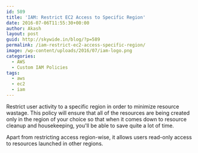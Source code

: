 ```yaml
---
id: 589
title: 'IAM: Restrict EC2 Access to Specific Region'
date: 2016-07-06T11:55:30+00:00
author: Akash
layout: post
guid: http://skywide.in/blog/?p=589
permalink: /iam-restrict-ec2-access-specific-region/
image: /wp-content/uploads/2016/07/iam-logo.png
categories:
  - AWS
  - Custom IAM Policies
tags:
  - aws
  - ec2
  - iam
---
```

Restrict user activity to a specific region in order to minimize resource wastage. This policy will ensure that all of the resources are being created only in the region of your choice so that when it comes down to resource cleanup and housekeeping, you'll be able to save quite a lot of time.

Apart from restricting access region-wise, it allows users read-only access to resources launched in other regions.

<script src="https://gist.github.com/slashr/f17eb97ac86e94160ce03cc920373143.js"></script>